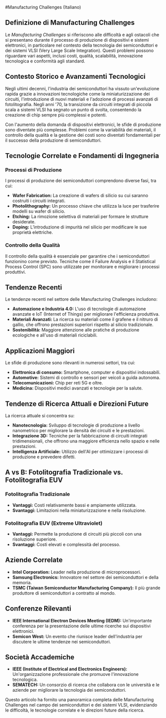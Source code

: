 #Manufacturing Challenges (Italiano)

## Definizione di Manufacturing Challenges

Le *Manufacturing Challenges* si riferiscono alle difficoltà e agli ostacoli che si presentano durante il processo di produzione di dispositivi e sistemi elettronici, in particolare nel contesto della tecnologia dei semiconduttori e dei sistemi VLSI (Very Large Scale Integration). Questi problemi possono riguardare vari aspetti, inclusi costi, qualità, scalabilità, innovazione tecnologica e conformità agli standard.

## Contesto Storico e Avanzamenti Tecnologici

Negli ultimi decenni, l'industria dei semiconduttori ha vissuto un'evoluzione rapida grazie a innovazioni tecnologiche come la miniaturizzazione dei circuiti, l'introduzione di nuovi materiali e l'adozione di processi avanzati di fotolitografia. Negli anni '70, la transizione da circuiti integrati di piccola scala a sistemi VLSI ha segnato un punto di svolta, consentendo la creazione di chip sempre più complessi e potenti.

Con l'aumento della domanda di dispositivi elettronici, le sfide di produzione sono diventate più complesse. Problemi come la variabilità dei materiali, il controllo della qualità e la gestione dei costi sono diventati fondamentali per il successo della produzione di semiconduttori.

## Tecnologie Correlate e Fondamenti di Ingegneria

### Processi di Produzione

I processi di produzione dei semiconduttori comprendono diverse fasi, tra cui:

- **Wafer Fabrication:** La creazione di wafers di silicio su cui saranno costruiti i circuiti integrati.
- **Photolithography:** Un processo chiave che utilizza la luce per trasferire modelli su wafer di silicio.
- **Etching:** La rimozione selettiva di materiali per formare le strutture desiderate.
- **Doping:** L’introduzione di impurità nel silicio per modificare le sue proprietà elettriche.

### Controllo della Qualità

Il controllo della qualità è essenziale per garantire che i semiconduttori funzionino come previsto. Tecniche come il Failure Analysis e il Statistical Process Control (SPC) sono utilizzate per monitorare e migliorare i processi produttivi.

## Tendenze Recenti

Le tendenze recenti nel settore delle Manufacturing Challenges includono:

- **Automazione e Industria 4.0:** L'uso di tecnologie di automazione avanzate e IoT (Internet of Things) per migliorare l'efficienza produttiva.
- **Materiali Avanzati:** La ricerca su materiali come il grafene e il nitruro di gallio, che offrono prestazioni superiori rispetto al silicio tradizionale.
- **Sostenibilità:** Maggiore attenzione alle pratiche di produzione ecologiche e all'uso di materiali riciclabili.

## Applicazioni Maggiori

Le sfide di produzione sono rilevanti in numerosi settori, tra cui:

- **Elettronica di consumo:** Smartphone, computer e dispositivi indossabili.
- **Automotive:** Sistemi di controllo e sensori per veicoli a guida autonoma.
- **Telecomunicazioni:** Chip per reti 5G e oltre.
- **Medicina:** Dispositivi medici avanzati e tecnologie per la salute.

## Tendenze di Ricerca Attuali e Direzioni Future

La ricerca attuale si concentra su:

- **Nanotecnologia:** Sviluppo di tecnologie di produzione a livello nanometrico per migliorare la densità dei circuiti e le prestazioni.
- **Integrazione 3D:** Tecniche per la fabbricazione di circuiti integrati tridimensionali, che offrono una maggiore efficienza nello spazio e nelle prestazioni.
- **Intelligenza Artificiale:** Utilizzo dell'AI per ottimizzare i processi di produzione e prevedere difetti.

## A vs B: Fotolitografia Tradizionale vs. Fotolitografia EUV

### Fotolitografia Tradizionale

- **Vantaggi:** Costi relativamente bassi e ampiamente utilizzata.
- **Svantaggi:** Limitazioni nella miniaturizzazione e nella risoluzione.

### Fotolitografia EUV (Extreme Ultraviolet)

- **Vantaggi:** Permette la produzione di circuiti più piccoli con una risoluzione superiore.
- **Svantaggi:** Costi elevati e complessità del processo.

## Aziende Correlate

- **Intel Corporation:** Leader nella produzione di microprocessori.
- **Samsung Electronics:** Innovatore nel settore dei semiconduttori e della memoria.
- **TSMC (Taiwan Semiconductor Manufacturing Company):** Il più grande produttore di semiconduttori a contratto al mondo.

## Conferenze Rilevanti

- **IEEE International Electron Devices Meeting (IEDM):** Un'importante conferenza per la presentazione delle ultime ricerche sui dispositivi elettronici.
- **Semicon West:** Un evento che riunisce leader dell'industria per discutere le ultime tendenze nei semiconduttori.

## Società Accademiche

- **IEEE (Institute of Electrical and Electronics Engineers):** Un'organizzazione professionale che promuove l'innovazione tecnologica.
- **SEMATECH:** Un consorzio di ricerca che collabora con le università e le aziende per migliorare la tecnologia dei semiconduttori.

Questo articolo ha fornito una panoramica completa delle Manufacturing Challenges nel campo dei semiconduttori e dei sistemi VLSI, evidenziando le difficoltà, le tecnologie correlate e le direzioni future della ricerca.
